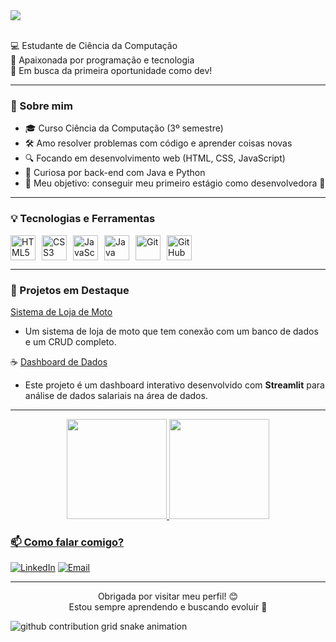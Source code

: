 <img src="https://github.com/user-attachments/assets/ef4134e0-969c-447a-a74b-9fd9411c407f" />
<br><br>

  💻 Estudante de Ciência da Computação <br>
  🚀 Apaixonada por programação e tecnologia <br>
  🌱 Em busca da primeira oportunidade como dev!


---

### 🧠 Sobre mim
- 🎓 Curso Ciência da Computação (3º semestre)
- 🛠️ Amo resolver problemas com código e aprender coisas novas
- 🔍 Focando em desenvolvimento web (HTML, CSS, JavaScript)
- 🧩 Curiosa por back-end com Java e Python
- 🎯 Meu objetivo: conseguir meu primeiro estágio como desenvolvedora 💼

---

### 💡 Tecnologias e Ferramentas

<div style="display: flex; gap: 10px;">
  <img src="https://cdn.jsdelivr.net/gh/devicons/devicon/icons/html5/html5-original.svg" width="40" title="HTML5"/>
  <img src="https://cdn.jsdelivr.net/gh/devicons/devicon/icons/css3/css3-original.svg" width="40" title="CSS3"/>
  <img src="https://cdn.jsdelivr.net/gh/devicons/devicon/icons/javascript/javascript-original.svg" width="40" title="JavaScript"/>
  <img src="https://cdn.jsdelivr.net/gh/devicons/devicon/icons/java/java-original.svg" width="40" title="Java"/>
  <img src="https://cdn.jsdelivr.net/gh/devicons/devicon/icons/git/git-original.svg" width="40" title="Git"/>
  <img src="https://cdn.jsdelivr.net/gh/devicons/devicon/icons/github/github-original.svg" width="40" title="GitHub"/>
</div>

---

### 📌 Projetos em Destaque
[Sistema de Loja de Moto](https://github.com/camilafeldantunes/sistema-venda-motos)
   - Um sistema de loja de moto que tem conexão com um banco de dados e um CRUD completo.

☕ [Dashboard de Dados](https://github.com/camilafeldantunes/Dashboard_Imersao) 
  -  Este projeto é um dashboard interativo desenvolvido com **Streamlit** para análise de dados salariais na área de dados.


---
<div align="center">
  <a href="https://github.com/camilafeldantunes">
    
  <img height="160em" src="https://github-readme-stats.vercel.app/api?username=camilafeldantunes&show_icons=true&theme=cobalt" />
  <img height="160em" src="https://github-readme-stats.vercel.app/api/top-langs/?username=camilafeldantunes&layout=compact&theme=cobalt" />
</div>


### 📫 Como falar comigo?

[![LinkedIn](https://img.shields.io/badge/-LinkedIn-0077B5?style=flat&logo=linkedin&logoColor=white)](https://www.linkedin.com/in/camilafeldantunes)
[![Email](https://img.shields.io/badge/-Email-D14836?style=flat&logo=gmail&logoColor=white)](mailto:camifeldantunes@gmail.com)

---

<p align="center">
  Obrigada por visitar meu perfil! 😊<br>
  Estou sempre aprendendo e buscando evoluir 🚀
</p>

<picture>
  <source media="(prefers-color-scheme: dark)" srcset="https://raw.githubusercontent.com/camilafeldantunes/camilafeldantunes/output/github-contribution-grid-snake-dark.svg">
  <source media="(prefers-color-scheme: light)" srcset="https://raw.githubusercontent.com/camilafeldantunes/camilafeldantunes/output/github-contribution-grid-snake.svg">
  <img alt="github contribution grid snake animation" src="https://raw.githubusercontent.com/camilafeldantunes/YourUser/output/github-contribution-grid-snake.svg">
</picture>

